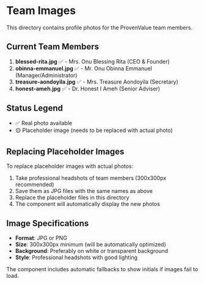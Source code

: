 # Team Images

This directory contains profile photos for the ProvenValue team members.

## Current Team Members

1. **blessed-rita.jpg** ✅ - Mrs. Onu Blessing Rita (CEO & Founder)
2. **obinna-emmanuel.jpg** ✅ - Mr. Onu Obinna Emmanuel (Manager/Administrator)
3. **treasure-aondoyila.jpg** ✅ - Mrs. Treasure Aondoyila (Secretary)
4. **honest-ameh.jpg** ✅ - Dr. Honest I Ameh (Senior Adviser)

## Status Legend

- ✅ Real photo available
- 🟡 Placeholder image (needs to be replaced with actual photo)

## Replacing Placeholder Images

To replace placeholder images with actual photos:

1. Take professional headshots of team members (300x300px recommended)
2. Save them as JPG files with the same names as above
3. Replace the placeholder files in this directory
4. The component will automatically display the new photos

## Image Specifications

- **Format**: JPG or PNG
- **Size**: 300x300px minimum (will be automatically optimized)
- **Background**: Preferably on white or transparent background
- **Style**: Professional headshots with good lighting

The component includes automatic fallbacks to show initials if images fail to load.
